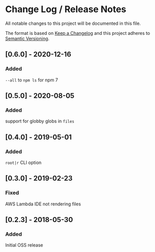 # Change Log / Release Notes

All notable changes to this project will be documented in this file.

The format is based on [Keep a Changelog](http://keepachangelog.com/)
and this project adheres to [Semantic Versioning](http://semver.org/).

## [0.6.0] - 2020-12-16
### Added
`--all` to `npm ls` for npm 7

## [0.5.0] - 2020-08-05
### Added
support for globby globs in `files`

## [0.4.0] - 2019-05-01
### Added
`root|r` CLI option

## [0.3.0] - 2019-02-23
### Fixed
AWS Lambda IDE not rendering files

## [0.2.3] - 2018-05-30
### Added
Initial OSS release
